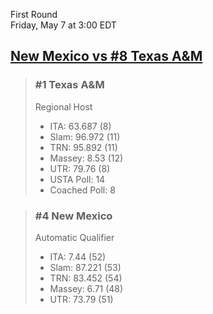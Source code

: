 First Round  
Friday, May 7 at 3:00 EDT
## [New Mexico vs #8 Texas A&M](https://www.ncaa.com/game/5833377) 

> ### #1 Texas A&M  
> Regional Host  
> - ITA: 63.687 (8)  
> - Slam: 96.972 (11)  
> - TRN: 95.892 (11)  
> - Massey: 8.53 (12)  
> - UTR: 79.76 (8)  
> - USTA Poll: 14  
> - Coached Poll: 8  

> ### #4 New Mexico  
> Automatic Qualifier  
> - ITA: 7.44 (52)  
> - Slam: 87.221 (53)  
> - TRN: 83.452 (54)  
> - Massey: 6.71 (48)  
> - UTR: 73.79 (51)  